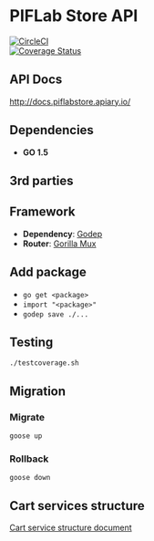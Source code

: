 # PIFLab Store API
[![CircleCI](https://circleci.com/gh/zealotnt/piflab-store-api-go.svg?style=svg)](https://circleci.com/gh/zealotnt/piflab-store-api-go)  
[![Coverage Status](https://coveralls.io/repos/github/zealotnt/piflab-store-api-go/badge.svg)](https://coveralls.io/github/zealotnt/piflab-store-api-go)  

## API Docs
http://docs.piflabstore.apiary.io/

## Dependencies
- **GO 1.5**

## 3rd parties

## Framework
- **Dependency**: [Godep](https://github.com/tools/godep)
- **Router**: [Gorilla Mux](https://github.com/gorilla/mux)

## Add package
- `go get <package>`
- `import "<package>"`
- `godep save ./...`

## Testing
`./testcoverage.sh`

## Migration

### Migrate
`goose up`

### Rollback
`goose down`

## Cart services structure
[Cart service structure document](./docs/cart-services-structure.md)
